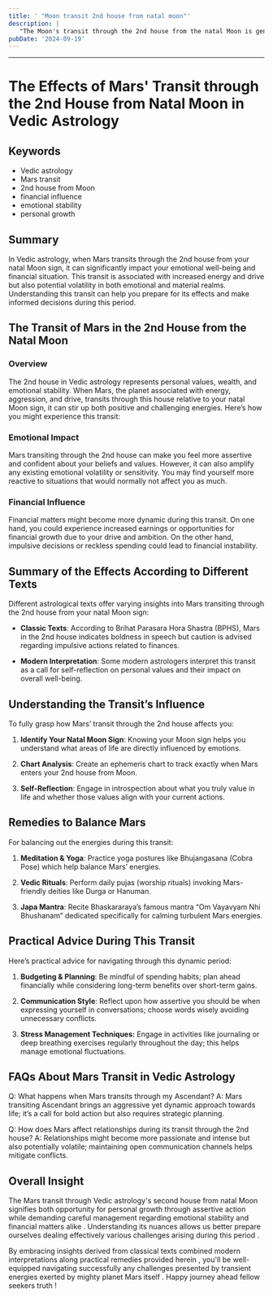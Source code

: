 ```yaml
---
title: ' "Moon transit 2nd house from natal moon"'
description: |
   "The Moon's transit through the 2nd house from the natal Moon is generally challenging. It often leads to financial losses
pubDate: '2024-09-19'
---
```


---

# The Effects of Mars' Transit through the 2nd House from Natal Moon in Vedic Astrology

## Keywords
- Vedic astrology
- Mars transit
- 2nd house from Moon
- financial influence
- emotional stability
- personal growth

## Summary
In Vedic astrology, when Mars transits through the 2nd house from your natal Moon sign, it can significantly impact your emotional well-being and financial situation. This transit is associated with increased energy and drive but also potential volatility in both emotional and material realms. Understanding this transit can help you prepare for its effects and make informed decisions during this period.

## The Transit of Mars in the 2nd House from the Natal Moon

### Overview
The 2nd house in Vedic astrology represents personal values, wealth, and emotional stability. When Mars, the planet associated with energy, aggression, and drive, transits through this house relative to your natal Moon sign, it can stir up both positive and challenging energies. Here’s how you might experience this transit:

### Emotional Impact
Mars transiting through the 2nd house can make you feel more assertive and confident about your beliefs and values. However, it can also amplify any existing emotional volatility or sensitivity. You may find yourself more reactive to situations that would normally not affect you as much.

### Financial Influence
Financial matters might become more dynamic during this transit. On one hand, you could experience increased earnings or opportunities for financial growth due to your drive and ambition. On the other hand, impulsive decisions or reckless spending could lead to financial instability.

## Summary of the Effects According to Different Texts

Different astrological texts offer varying insights into Mars transiting through the 2nd house from your natal Moon sign:

- **Classic Texts**: According to Brihat Parasara Hora Shastra (BPHS), Mars in the 2nd house indicates boldness in speech but caution is advised regarding impulsive actions related to finances.
  
- **Modern Interpretation**: Some modern astrologers interpret this transit as a call for self-reflection on personal values and their impact on overall well-being.

## Understanding the Transit’s Influence

To fully grasp how Mars’ transit through the 2nd house affects you:

1. **Identify Your Natal Moon Sign**: Knowing your Moon sign helps you understand what areas of life are directly influenced by emotions.
   
2. **Chart Analysis**: Create an ephemeris chart to track exactly when Mars enters your 2nd house from Moon.
   
3. **Self-Reflection**: Engage in introspection about what you truly value in life and whether those values align with your current actions.

## Remedies to Balance Mars

For balancing out the energies during this transit:

1. **Meditation & Yoga**: Practice yoga postures like Bhujangasana (Cobra Pose) which help balance Mars’ energies.
   
2. **Vedic Rituals**: Perform daily pujas (worship rituals) invoking Mars-friendly deities like Durga or Hanuman.
   
3. **Japa Mantra**: Recite Bhaskararaya’s famous mantra “Om Vayavyam Nhi Bhushanam” dedicated specifically for calming turbulent Mars energies.

## Practical Advice During This Transit

Here’s practical advice for navigating through this dynamic period:

1. **Budgeting & Planning**: Be mindful of spending habits; plan ahead financially while considering long-term benefits over short-term gains.
   
2. **Communication Style**: Reflect upon how assertive you should be when expressing yourself in conversations; choose words wisely avoiding unnecessary conflicts.
   
3. **Stress Management Techniques:** Engage in activities like journaling or deep breathing exercises regularly throughout the day; this helps manage emotional fluctuations.


## FAQs About Mars Transit in Vedic Astrology

Q: What happens when Mars transits through my Ascendant?
A: Mars transiting Ascendant brings an aggressive yet dynamic approach towards life; it’s a call for bold action but also requires strategic planning.

Q: How does Mars affect relationships during its transit through the 2nd house?
A: Relationships might become more passionate and intense but also potentially volatile; maintaining open communication channels helps mitigate conflicts.


## Overall Insight
The Mars transit through Vedic astrology's second house from natal Moon signifies both opportunity for personal growth through assertive action while demanding careful management regarding emotional stability and financial matters alike . Understanding its nuances allows us better prepare ourselves dealing effectively various challenges arising during this period .

By embracing insights derived from classical texts combined modern interpretations along practical remedies provided herein , you'll be well-equipped navigating successfully any challenges presented by transient energies exerted by mighty planet Mars itself . Happy journey ahead fellow seekers truth !